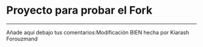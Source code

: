 # Proyecto para probar el Fork

----
Añade aquí debajo tus comentarios:Modificación BIEN hecha por Kiarash Forouzmand

<!-- A partir de aquí (esta línea no se muestra) -->
